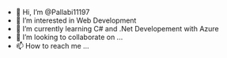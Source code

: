 - 👋 Hi, I’m @Pallabi11197
- 👀 I’m interested in Web Development
- 🌱 I’m currently learning C# and .Net Developement with Azure
- 💞️ I’m looking to collaborate on ...
- 📫 How to reach me ...

<!---
Pallabi11197/Pallabi11197 is a ✨ special ✨ repository because its `README.md` (this file) appears on your GitHub profile.
You can click the Preview link to take a look at your changes.
--->
